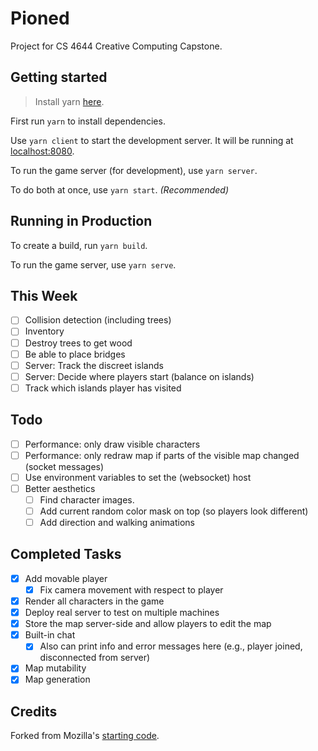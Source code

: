# Pioned

Project for CS 4644 Creative Computing Capstone.

## Getting started

> Install yarn [here](https://yarnpkg.com/en/docs/install).

First run `yarn` to install dependencies.

Use `yarn client` to start the development server. It will be running at [localhost:8080](http://localhost:8080/).

To run the game server (for development), use `yarn server`.

To do both at once, use `yarn start`. *(Recommended)*

## Running in Production

To create a build, run `yarn build`.

To run the game server, use `yarn serve`.

## This Week

- [ ] Collision detection (including trees)
- [ ] Inventory
- [ ] Destroy trees to get wood
- [ ] Be able to place bridges
- [ ] Server: Track the discreet islands
- [ ] Server: Decide where players start (balance on islands)
- [ ] Track which islands player has visited

## Todo

- [ ] Performance: only draw visible characters
- [ ] Performance: only redraw map if parts of the visible map changed (socket messages)
- [ ] Use environment variables to set the (websocket) host
- [ ] Better aesthetics
    - [ ] Find character images.
    - [ ] Add current random color mask on top (so players look different)
    - [ ] Add direction and walking animations

## Completed Tasks
- [x] Add movable player
    - [x] Fix camera movement with respect to player
- [x] Render all characters in the game
- [x] Deploy real server to test on multiple machines
- [x] Store the map server-side and allow players to edit the map
- [x] Built-in chat
    - [x] Also can print info and error messages here (e.g., player joined, disconnected from server)
- [x] Map mutability
- [x] Map generation

## Credits

Forked from Mozilla's [starting code](https://github.com/mozdevs/gamedev-js-tiles).
